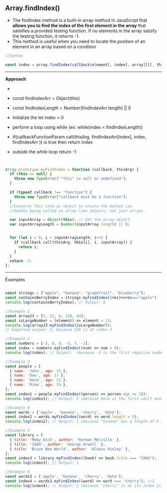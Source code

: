 ## Array.findIndex()


- The findIndex method is a built-in array method in JavaScript that **allows you to find the index of the first element in the array** that satisfies a provided testing function. If no elements in the array satisfy the testing function, it returns -1.
- This method is useful when you need to locate the position of an element in an array based on a condition

```js
//Syntax

const index = array.findIndex(callback(element[, index[, array]])[, thisArg])
```

_________________________


**Approach**

- 

- const findIndexArr = Object(this)
- const findIndexLength = Number(findIndexArr.length) || 0
- Initialize the let index = 0
- perform a loop using while (ex: while(index < findIndexLength))
- if(callbackFunctionParam.call(thisArg, findIndexArr[index], index, findIndexArr )) is true then return index
- outside the while loop return -1





```js


Array.prototype.myFindIndex = function (callback, thisArg) {
  if (this == null) {
    throw new TypeError('"this" is null or undefined');
  }

  if (typeof callback !== "function") {
    throw new TypeError("callback must be a function");
  }
  //Converts this into an object to ensure the method can 
  //handle being called on array-like objects, not just arrays.

  var inputArray = Object(this); // Get the array object
  var inputArrayLength = Number(inputArray.length) || 0;


  for (let i = 0; i < inputArrayLength; i++) {
    if (callback.call(thisArg, this[i], i, inputArray)) {
      return i;
    }
  }
  return -1;
};
```

_____________________






Examples

```js

const strings = ["apple", "banana", "grapefruit", "blueberry"];
const containsBerryIndex = strings.myFindIndex((res)=>res==="apple")
console.log(containsBerryIndex); // Output: 0

//Example 1
const array23 = [5, 12, 8, 130, 44];
const isLargeNumber = (element) => element > 13;
console.log(array23.myFindIndex(isLargeNumber));
// Expected output: 3, because 130 is at index 3

//Example 2
const numbers = [-3, 8, 9, -5, 7, -2];
const index = numbers.myFindIndex((num) => num < 0);
console.log(index); // Output:  (because -3 is the first negative number and its index is 0)

//Example 3
const people = [
  { name: 'John', age: 15 },
  { name: 'Doe', age: 17 },
  { name: 'Anna', age: 22 },
  { name: 'Mike', age: 19 },
];
const index1 = people.myFindIndex((person) => person.age >= 18);
console.log(index1); // Output: 2 (because Anna is the first adult and her index is 2)

//Example 4
const words = ['apple', 'banana', 'cherry', 'date'];
const index2 = words.myFindIndex((word) => word.length > 5);
console.log(index2); // Output: 1 (because "banana" has a length of 6 and its index is 1)

//Example 5
const library = [
  { title: 'Moby Dick', author: 'Herman Melville' },
  { title: '1984', author: 'George Orwell' },
  { title: 'Brave New World', author: 'Aldous Huxley' },
];
const index3 = library.myFindIndex((book) => book.title === "1984");
console.log(index3); // Output: 1

//Example 6
const words3 = ['apple', 'banana', 'cherry', 'date'];
const index4 = words3.myFindIndex((word) => word === "cherry"); //2
console.log(index4); // Output: 2 (because "cherry" is at its index is 2)
```
